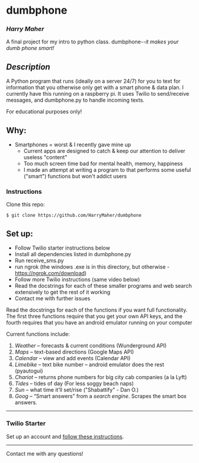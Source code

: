 # dumbphone #


### *Harry Maher* ###

A final project for my intro to python class. 
dumbphone--*it makes your dumb phone smart!*

## *Description* ##

A Python program that runs (ideally on a server 24/7) for you to text for information
that you otherwise only get with a smart phone & data plan. I currently have this running on a raspberry pi.
It uses Twilio to send/receive messages, and dumbphone.py to handle incoming texts.

For educational purposes only!


## Why: ##
- Smartphones = worst & I recently gave mine up
  - Current apps are designed to catch & keep our attention to deliver useless "content"
  - Too much screen time bad for mental health, memory, happiness
  - I made an attempt at writing a program to that performs some useful ("smart") functions but won't addict users

### Instructions ###

Clone this repo:
```
$ git clone https://github.com/HarryMaher/dumbphone
```

## Set up: ##
- Follow Twilio starter instructions below
- Install all dependencies listed in dumbphone.py
- Run receive_sms.py
- run ngrok (the windows .exe is in this directory, but otherwise - https://ngrok.com/download)
- Follow more Twilio instructions (same video below)
- Read the docstrings for each of these smaller programs and web search extensively to get the rest of it working
- Contact me with further issues


Read the docstrings for each of the functions if you want full functionality.
The first three functions require that you get your own API keys,
and the fourth requires that you have an android emulator running on your computer

Current functions include:
1. *Weather* –  forecasts & current conditions (Wunderground API)
2. *Maps* – text-based directions (Google Maps API)
3. *Calendar* – view and add events (Calendar API)
4. *Limebike* – text bike number – android emulator does the rest (pyautogui)
5. *Chariot* – returns phone numbers for big city cab companies (a la Lyft)
6. *Tides* – tides of day (For less soggy beach naps)
7. *Sun* – what time it’ll set/rise ("Shabattify" - Dan O.)
8. *Goog* – “Smart answers” from a *search engine*. Scrapes the smart box answers.

--------- 
### Twilio Starter ###

Set up an account and [follow these instructions](https://www.youtube.com/watch?v=cZeCz_QOoXw). 

---------

Contact me with any questions!